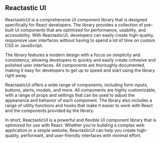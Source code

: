 ## Reactastic UI

ReactasticUI is a comprehensive UI component library that is designed specifically for React developers. The library provides a collection of pre-built UI components that are optimized for performance, usability, and accessibility. With ReactasticUI, developers can easily create high-quality, responsive user interfaces without having to spend a lot of time on custom CSS or JavaScript.

The library features a modern design with a focus on simplicity and consistency, allowing developers to quickly and easily create cohesive and polished user interfaces. All components are thoroughly documented, making it easy for developers to get up to speed and start using the library right away.

ReactasticUI offers a wide range of components, including form inputs, buttons, alerts, modals, and more. All components are highly customizable, with a range of props and settings that can be used to adjust the appearance and behavior of each component. The library also includes a range of utility functions and hooks that make it easier to work with React and the components provided by the library.

In short, ReactasticUI is a powerful and flexible UI component library that is optimized for use with React. Whether you're building a complex web application or a simple website, ReactasticUI can help you create high-quality, performant, and user-friendly interfaces with minimal effort.